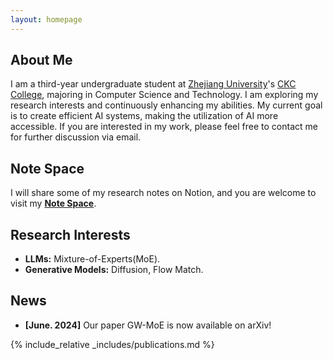 ```yaml
---
layout: homepage
---
```


## About Me

I am a third-year undergraduate student at [Zhejiang University](https://www.zju.edu.cn/english/)'s [CKC College](http://ckc.zju.edu.cn/ckcen/), majoring in Computer Science and Technology. I am exploring my research interests and continuously enhancing my abilities. My current goal is to create efficient AI systems, making the utilization of AI more accessible. If you are interested in my work, please feel free to contact me for further discussion via email.

## Note Space

I will share some of my research notes on Notion, and you are welcome to visit my [**Note Space**](https://waithz.notion.site/Haoze-s-Note-Space-f9daa74f85ac4ceea35ee2a395e99e89).

## Research Interests

- **LLMs:** Mixture-of-Experts(MoE).
- **Generative Models:** Diffusion, Flow Match.

## News

- **[June. 2024]** Our paper GW-MoE is now available on arXiv!

{% include_relative _includes/publications.md %}

<!-- {% include_relative _includes/services.md %} -->
